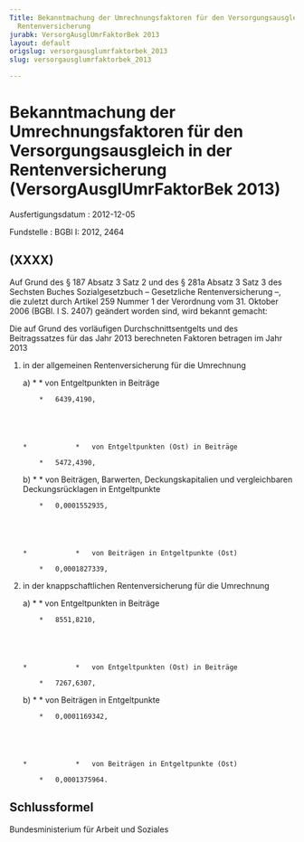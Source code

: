 ```yaml
---
Title: Bekanntmachung der Umrechnungsfaktoren für den Versorgungsausgleich in der
  Rentenversicherung
jurabk: VersorgAusglUmrFaktorBek 2013
layout: default
origslug: versorgausglumrfaktorbek_2013
slug: versorgausglumrfaktorbek_2013

---
```


# Bekanntmachung der Umrechnungsfaktoren für den Versorgungsausgleich in der Rentenversicherung (VersorgAusglUmrFaktorBek 2013)

Ausfertigungsdatum
:   2012-12-05

Fundstelle
:   BGBl I: 2012, 2464


## (XXXX)

Auf Grund des § 187 Absatz 3 Satz 2 und des § 281a Absatz 3 Satz 3 des
Sechsten Buches Sozialgesetzbuch – Gesetzliche Rentenversicherung –,
die zuletzt durch Artikel 259 Nummer 1 der Verordnung vom 31. Oktober
2006 (BGBl. I S. 2407) geändert worden sind, wird bekannt gemacht:

Die auf Grund des vorläufigen Durchschnittsentgelts und des
Beitragssatzes für das Jahr 2013 berechneten Faktoren betragen im Jahr
2013

1.  in der allgemeinen Rentenversicherung für die Umrechnung

    a)
        *            *   von Entgeltpunkten in Beiträge

            *   6439,4190,





        *            *   von Entgeltpunkten (Ost) in Beiträge

            *   5472,4390,





    b)
        *            *   von Beiträgen, Barwerten, Deckungskapitalien und
                vergleichbaren Deckungsrücklagen in Entgeltpunkte

            *   0,0001552935,





        *            *   von Beiträgen in Entgeltpunkte (Ost)

            *   0,0001827339,








2.  in der knappschaftlichen Rentenversicherung für die Umrechnung

    a)
        *            *   von Entgeltpunkten in Beiträge

            *   8551,8210,





        *            *   von Entgeltpunkten (Ost) in Beiträge

            *   7267,6307,





    b)
        *            *   von Beiträgen in Entgeltpunkte

            *   0,0001169342,





        *            *   von Beiträgen in Entgeltpunkte (Ost)

            *   0,0001375964.











## Schlussformel

Bundesministerium für Arbeit und Soziales

